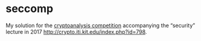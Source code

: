 # seccomp

My solution for
the
[cryptoanalysis competition](http://crypto.iti.kit.edu/fileadmin/User/Lectures/Sicherheit/SoSe17/Sicherheit_Wettbewerb.pdf) accompanying
the “security” lecture in 2017
http://crypto.iti.kit.edu/index.php?id=798.
